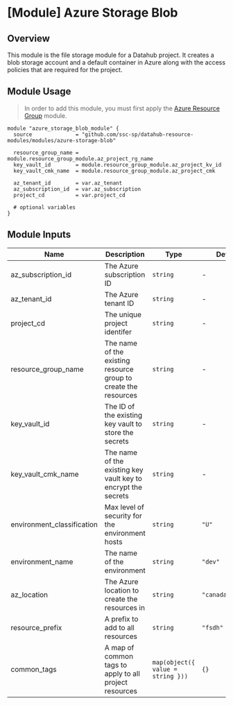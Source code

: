 # [Module] Azure Storage Blob

## Overview

This module is the file storage module for a Datahub project. It creates a blob storage account and a default container in Azure along with the access policies that are required for the project.

## Module Usage

> In order to add this module, you must first apply the [Azure Resource Group](https://github.com/ssc-sp/datahub-resource-modules/tree/main/modules/azure-resource-group) module.

```hcl
module "azure_storage_blob_module" {
  source              = "github.com/ssc-sp/datahub-resource-modules/modules/azure-storage-blob"

  resource_group_name = module.resource_group_module.az_project_rg_name
  key_vault_id        = module.resource_group_module.az_project_kv_id
  key_vault_cmk_name  = module.resource_group_module.az_project_cmk

  az_tenant_id        = var.az_tenant
  az_subscription_id  = var.az_subscription
  project_cd          = var.project_cd

  # optional variables
}
```

## Module Inputs

| Name                       | Description                                                     | Type                              | Default           | Required |
| -------------------------- | --------------------------------------------------------------- | --------------------------------- | ----------------- | :------: |
| az_subscription_id         | The Azure subscription ID                                       | `string`                          | -                 |   yes    |
| az_tenant_id               | The Azure tenant ID                                             | `string`                          | -                 |   yes    |
| project_cd                 | The unique project identifer                                    | `string`                          | -                 |   yes    |
| resource_group_name        | The name of the existing resource group to create the resources | `string`                          | -                 |   yes    |
| key_vault_id               | The ID of the existing key vault to store the secrets           | `string`                          | -                 |   yes    |
| key_vault_cmk_name         | The name of the existing key vault key to encrypt the secrets   | `string`                          | -                 |   yes    |
| environment_classification | Max level of security for the environment hosts                 | `string`                          | `"U"`             |    no    |
| environment_name           | The name of the environment                                     | `string`                          | `"dev"`           |    no    |
| az_location                | The Azure location to create the resources in                   | `string`                          | `"canadacentral"` |    no    |
| resource_prefix            | A prefix to add to all resources                                | `string`                          | `"fsdh"`          |    no    |
| common_tags                | A map of common tags to apply to all project resources          | `map(object({ value = string }))` | `{}`              |    no    |
